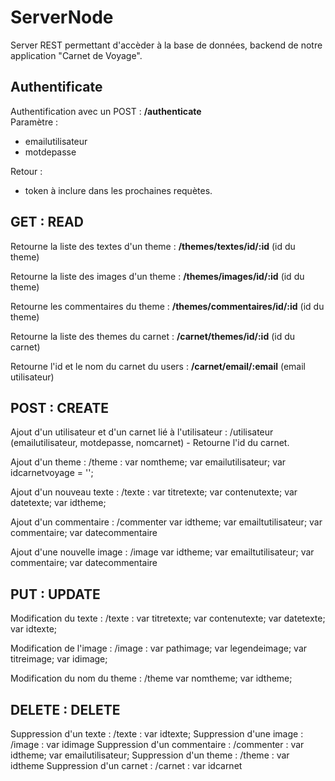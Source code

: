 # ServerNode

Server REST permettant d'accèder à la base de données, backend de notre application "Carnet de Voyage".

Authentificate
---------------

Authentification avec un POST : **/authenticate**  
Paramètre : 
 * emailutilisateur 
 * motdepasse  

Retour :
 * token à inclure dans les prochaines requètes.

GET : READ
----------
Retourne la liste des textes d'un theme : **/themes/textes/id/:id** (id du theme)

Retourne la liste des images d'un theme : **/themes/images/id/:id** (id du theme)

Retourne les commentaires du theme : **/themes/commentaires/id/:id** (id du theme)

Retourne la liste des themes du carnet : **/carnet/themes/id/:id** (id du carnet)

Retourne l'id et le nom du carnet du users : **/carnet/email/:email** (email utilisateur)


POST : CREATE
-------------
Ajout d'un utilisateur et d'un carnet lié à l'utilisateur : /utilisateur (emailutilisateur, motdepasse, nomcarnet) - Retourne l'id du carnet.

Ajout d'un theme : /theme : var nomtheme;
    var emailutilisateur;
    var idcarnetvoyage = '';

Ajout d'un nouveau texte : /texte : var titretexte;
    var contenutexte;
    var datetexte;
    var idtheme;

Ajout d'un commentaire : /commenter
var idtheme;
    var emailtutilisateur;
    var commentaire;
    var datecommentaire
    
Ajout d'une nouvelle image : /image 
var idtheme;
    var emailtutilisateur;
    var commentaire;
    var datecommentaire
    
    
PUT : UPDATE
------------
Modification du texte : /texte : var titretexte;
    var contenutexte;
    var datetexte;
    var idtexte;
    
Modification de l'image : /image : var pathimage;
    var legendeimage;
    var titreimage;
    var idimage;
    
Modification du nom du theme : /theme
var nomtheme;
    var idtheme;


DELETE : DELETE
---------------
Suppression d'un texte : /texte : var idtexte;
Suppression d'une image : /image :  var idimage
Suppression d'un commentaire : /commenter :  var idtheme;
    var emailutilisateur;
Suppression d'un theme : /theme : var idtheme
Suppression d'un carnet : /carnet : var idcarnet



